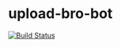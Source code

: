 # upload-bro-bot

[![Build Status](https://travis-ci.com/Crecket/upload-bro-bot.svg?token=DyngMrpViVuxsTWmBnCh&branch=master)](https://travis-ci.com/Crecket/upload-bro-bot)